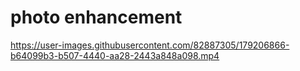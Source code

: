 # photo enhancement

https://user-images.githubusercontent.com/82887305/179206866-b64099b3-b507-4440-aa28-2443a848a098.mp4

